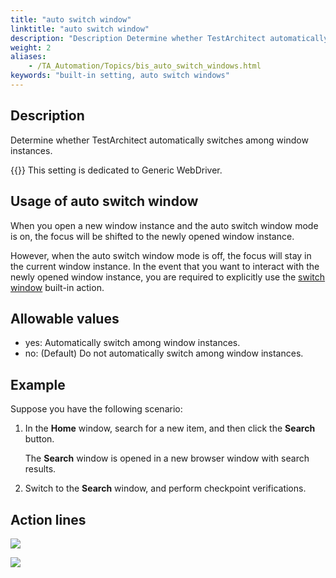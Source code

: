 ```yaml
--- 
title: "auto switch window"
linktitle: "auto switch window"
description: "Description Determine whether TestArchitect automatically switches among window instances. Important: This setting is dedicated to Generic WebDriver. Usage of auto switch window When you open a new ..."
weight: 2
aliases: 
    - /TA_Automation/Topics/bis_auto_switch_windows.html
keywords: "built-in setting, auto switch windows"
---
```


## Description

Determine whether TestArchitect automatically switches among window instances.

{{<important>}} This setting is dedicated to Generic WebDriver.

## Usage of auto switch window

When you open a new window instance and the auto switch window mode is on, the focus will be shifted to the newly opened window instance.

However, when the auto switch window mode is off, the focus will stay in the current window instance. In the event that you want to interact with the newly opened window instance, you are required to explicitly use the [switch window](/automation-guide/action-based-testing-language/built-in-actions/test-support-actions/webdriver/switch-window) built-in action.

## Allowable values

-   yes: Automatically switch among window instances.
-   no: \(Default\) Do not automatically switch among window instances.

## Example

Suppose you have the following scenario:

1.  In the **Home** window, search for a new item, and then click the **Search** button.

    The **Search** window is opened in a new browser window with search results.

2.  Switch to the **Search** window, and perform checkpoint verifications.

## Action lines

![](/images/TA_Automation/Images/bia_auto_switch_windows_off_pgm.png)

![](/images/TA_Automation/Images/bia_auto_switch_windows_on_pgm.png)




